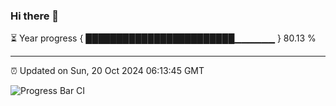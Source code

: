 ### Hi there 👋

⏳ Year progress { ████████████████████████▁▁▁▁▁▁ } 80.13 %

---

⏰ Updated on Sun, 20 Oct 2024 06:13:45 GMT

![Progress Bar CI](https://github.com/Shyam-Makwana/GitHub-Actions-Demo/workflows/Progress%20Bar%20CI/badge.svg)
